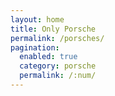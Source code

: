 ```yaml
---
layout: home
title: Only Porsche
permalink: /porsches/
pagination: 
  enabled: true
  category: porsche
  permalink: /:num/
---
```


